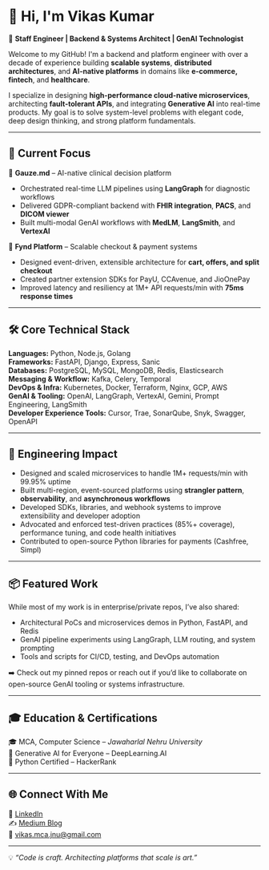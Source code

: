 # 👋 Hi, I'm Vikas Kumar

🚀 **Staff Engineer | Backend & Systems Architect | GenAI Technologist**

Welcome to my GitHub! I'm a backend and platform engineer with over a decade of experience building **scalable systems**, **distributed architectures**, and **AI-native platforms** in domains like **e-commerce, fintech**, and **healthcare**.

I specialize in designing **high-performance cloud-native microservices**, architecting **fault-tolerant APIs**, and integrating **Generative AI** into real-time products. My goal is to solve system-level problems with elegant code, deep design thinking, and strong platform fundamentals.

---

## 🧠 Current Focus

🔬 **Gauze.md** – AI-native clinical decision platform  
- Orchestrated real-time LLM pipelines using **LangGraph** for diagnostic workflows  
- Delivered GDPR-compliant backend with **FHIR integration**, **PACS**, and **DICOM viewer**  
- Built multi-modal GenAI workflows with **MedLM**, **LangSmith**, and **VertexAI**

🛒 **Fynd Platform** – Scalable checkout & payment systems  
- Designed event-driven, extensible architecture for **cart, offers, and split checkout**  
- Created partner extension SDKs for PayU, CCAvenue, and JioOnePay  
- Improved latency and resiliency at 1M+ API requests/min with **75ms response times**

---

## 🛠️ Core Technical Stack

**Languages:** Python, Node.js, Golang  
**Frameworks:** FastAPI, Django, Express, Sanic  
**Databases:** PostgreSQL, MySQL, MongoDB, Redis, Elasticsearch  
**Messaging & Workflow:** Kafka, Celery, Temporal  
**DevOps & Infra:** Kubernetes, Docker, Terraform, Nginx, GCP, AWS  
**GenAI & Tooling:** OpenAI, LangGraph, VertexAI, Gemini, Prompt Engineering, LangSmith  
**Developer Experience Tools:** Cursor, Trae, SonarQube, Snyk, Swagger, OpenAPI

---

## 🔧 Engineering Impact

- Designed and scaled microservices to handle 1M+ requests/min with 99.95% uptime  
- Built multi-region, event-sourced platforms using **strangler pattern**, **observability**, and **asynchronous workflows**  
- Developed SDKs, libraries, and webhook systems to improve extensibility and developer adoption  
- Advocated and enforced test-driven practices (85%+ coverage), performance tuning, and code health initiatives  
- Contributed to open-source Python libraries for payments (Cashfree, Simpl)

---

## 📦 Featured Work

While most of my work is in enterprise/private repos, I’ve also shared:
- Architectural PoCs and microservices demos in Python, FastAPI, and Redis  
- GenAI pipeline experiments using LangGraph, LLM routing, and system prompting  
- Tools and scripts for CI/CD, testing, and DevOps automation

➡️ Check out my pinned repos or reach out if you’d like to collaborate on open-source GenAI tooling or systems infrastructure.

---

## 🎓 Education & Certifications

🎓 MCA, Computer Science – *Jawaharlal Nehru University*  
📜 Generative AI for Everyone – DeepLearning.AI  
📜 Python Certified – HackerRank  

---

## 🌐 Connect With Me

🔗 [LinkedIn](https://www.linkedin.com/in/logsv/)  
✍️ [Medium Blog](https://logsv.medium.com/)  
📧 vikas.mca.jnu@gmail.com  

---

💡 *“Code is craft. Architecting platforms that scale is art.”*
